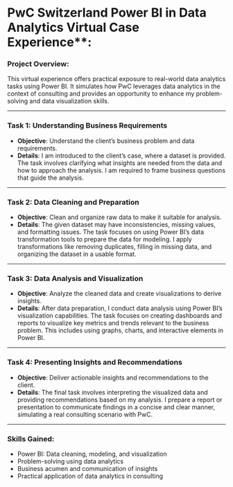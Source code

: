 # PwC Switzerland Power BI in Data Analytics Virtual Case Experience**:

### Project Overview:
This virtual experience offers practical exposure to real-world data analytics tasks using Power BI. It simulates how PwC leverages data analytics in the context of consulting and provides an opportunity to enhance my problem-solving and data visualization skills.

---

### Task 1: Understanding Business Requirements
- **Objective**: Understand the client’s business problem and data requirements.
- **Details**: I am introduced to the client’s case, where a dataset is provided. The task involves clarifying what insights are needed from the data and how to approach the analysis. I am required to frame business questions that guide the analysis.

---

### Task 2: Data Cleaning and Preparation
- **Objective**: Clean and organize raw data to make it suitable for analysis.
- **Details**: The given dataset may have inconsistencies, missing values, and formatting issues. The task focuses on using Power BI’s data transformation tools to prepare the data for modeling. I apply transformations like removing duplicates, filling in missing data, and organizing the dataset in a usable format.

---

### Task 3: Data Analysis and Visualization
- **Objective**: Analyze the cleaned data and create visualizations to derive insights.
- **Details**: After data preparation, I conduct data analysis using Power BI’s visualization capabilities. The task focuses on creating dashboards and reports to visualize key metrics and trends relevant to the business problem. This includes using graphs, charts, and interactive elements in Power BI.

---

### Task 4: Presenting Insights and Recommendations
- **Objective**: Deliver actionable insights and recommendations to the client.
- **Details**: The final task involves interpreting the visualized data and providing recommendations based on my analysis. I prepare a report or presentation to communicate findings in a concise and clear manner, simulating a real consulting scenario with PwC.

---

### Skills Gained:
- Power BI: Data cleaning, modeling, and visualization
- Problem-solving using data analytics
- Business acumen and communication of insights
- Practical application of data analytics in consulting
